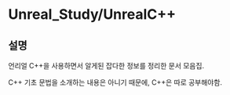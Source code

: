 # Unreal_Study/UnrealC++
 
## 설명

언리얼 C++을 사용하면서 알게된 잡다한 정보를 정리한 문서 모음집.

C++ 기초 문법을 소개하는 내용은 아니기 때문에, C++은 따로 공부해야함.
